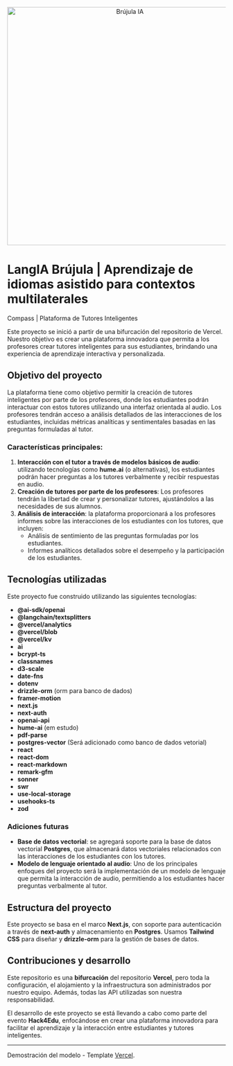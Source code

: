<p align="center">
  <img src="[https://github.com/Henrique-Jost/hack4edu/tree/main/docs/Images/](https://github.com/Henrique-Jost/hack4edu/blob/main/docs/Images/bussola-de-objetivo--de-estrategia-de-negocios.png)" width="550" title="Brújula IA">     
</p>

# LangIA Brújula | Aprendizaje de idiomas asistido para contextos multilaterales

Compass | Plataforma de Tutores Inteligentes

Este proyecto se inició a partir de una bifurcación del repositorio de Vercel. Nuestro objetivo es crear una plataforma innovadora que permita a los profesores crear tutores inteligentes para sus estudiantes, brindando una experiencia de aprendizaje interactiva y personalizada.

## Objetivo del proyecto

La plataforma tiene como objetivo permitir la creación de tutores inteligentes por parte de los profesores, donde los estudiantes podrán interactuar con estos tutores utilizando una interfaz orientada al audio. Los profesores tendrán acceso a análisis detallados de las interacciones de los estudiantes, incluidas métricas analíticas y sentimentales basadas en las preguntas formuladas al tutor.

### Características principales:

1. **Interacción con el tutor a través de modelos básicos de audio**: utilizando tecnologías como **hume.ai** (o alternativas), los estudiantes podrán hacer preguntas a los tutores verbalmente y recibir respuestas en audio.
2. **Creación de tutores por parte de los profesores**: Los profesores tendrán la libertad de crear y personalizar tutores, ajustándolos a las necesidades de sus alumnos.
3. **Análisis de interacción**: la plataforma proporcionará a los profesores informes sobre las interacciones de los estudiantes con los tutores, que incluyen:
   - Análisis de sentimiento de las preguntas formuladas por los estudiantes.
   - Informes analíticos detallados sobre el desempeño y la participación de los estudiantes.

## Tecnologías utilizadas

Este proyecto fue construido utilizando las siguientes tecnologías:

- **@ai-sdk/openai**
- **@langchain/textsplitters**
- **@vercel/analytics**
- **@vercel/blob**
- **@vercel/kv**
- **ai**
- **bcrypt-ts**
- **classnames**
- **d3-scale**
- **date-fns**
- **dotenv**
- **drizzle-orm** (orm para banco de dados)
- **framer-motion**
- **next.js**
- **next-auth**
- **openai-api**
- **hume-ai** (em estudo)
- **pdf-parse**
- **postgres-vector** (Será adicionado como banco de dados vetorial)
- **react**
- **react-dom**
- **react-markdown**
- **remark-gfm**
- **sonner**
- **swr**
- **use-local-storage**
- **usehooks-ts**
- **zod**

### Adiciones futuras

- **Base de datos vectorial**: se agregará soporte para la base de datos vectorial **Postgres**, que almacenará datos vectoriales relacionados con las interacciones de los estudiantes con los tutores.
- **Modelo de lenguaje orientado al audio**: Uno de los principales enfoques del proyecto será la implementación de un modelo de lenguaje que permita la interacción de audio, permitiendo a los estudiantes hacer preguntas verbalmente al tutor.

## Estructura del proyecto

Este proyecto se basa en el marco **Next.js**, con soporte para autenticación a través de **next-auth** y almacenamiento en **Postgres**. Usamos **Tailwind CSS** para diseñar y **drizzle-orm** para la gestión de bases de datos.

## Contribuciones y desarrollo

Este repositorio es una **bifurcación** del repositorio **Vercel**, pero toda la configuración, el alojamiento y la infraestructura son administrados por nuestro equipo. Además, todas las API utilizadas son nuestra responsabilidad.

El desarrollo de este proyecto se está llevando a cabo como parte del evento **Hack4Edu**, enfocándose en crear una plataforma innovadora para facilitar el aprendizaje y la interacción entre estudiantes y tutores inteligentes.

---

Demostración del modelo - Template [Vercel](https://vercel.com/templates/next.js/ai-sdk-internal-knowledge-base).
